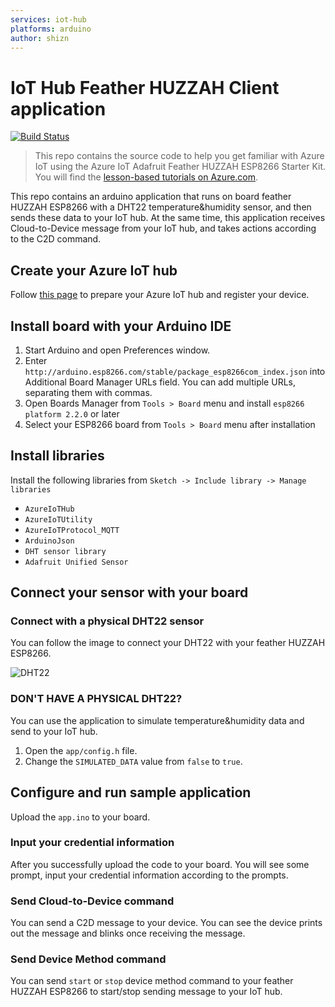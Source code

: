 ```yaml
---
services: iot-hub
platforms: arduino
author: shizn
---
```


# IoT Hub Feather HUZZAH Client application 
[![Build Status](https://travis-ci.org/Azure-Samples/iot-hub-feather-huzzah-client-app.svg?branch=master)](https://travis-ci.org/Azure-Samples/iot-hub-feather-huzzah-client-app)

> This repo contains the source code to help you get familiar with Azure IoT using the Azure IoT Adafruit Feather HUZZAH ESP8266 Starter Kit. You will find the [lesson-based tutorials on Azure.com](https://docs.microsoft.com/en-us/azure/iot-hub/iot-hub-arduino-huzzah-esp8266-get-started).

This repo contains an arduino application that runs on board feather HUZZAH ESP8266 with a DHT22 temperature&humidity sensor, and then sends these data to your IoT hub. At the same time, this application receives Cloud-to-Device message from your IoT hub, and takes actions according to the C2D command. 

## Create your Azure IoT hub
Follow [this page](https://docs.microsoft.com/en-us/azure/iot-hub/iot-hub-arduino-huzzah-esp8266-get-started) to prepare your Azure IoT hub and register your device.

## Install board with your Arduino IDE
1. Start Arduino and open Preferences window.
2. Enter `http://arduino.esp8266.com/stable/package_esp8266com_index.json` into Additional Board Manager URLs field. You can add multiple URLs, separating them with commas.
3. Open Boards Manager from `Tools > Board` menu and install `esp8266 platform 2.2.0` or later
4. Select your ESP8266 board from `Tools > Board` menu after installation

## Install libraries
Install the following libraries from `Sketch -> Include library -> Manage libraries`

* `AzureIoTHub`
* `AzureIoTUtility`
* `AzureIoTProtocol_MQTT`
* `ArduinoJson`
* `DHT sensor library`
* `Adafruit Unified Sensor`

## Connect your sensor with your board
### Connect with a physical DHT22 sensor
You can follow the image to connect your DHT22 with your feather HUZZAH ESP8266.

![DHT22](https://docs.microsoft.com/en-us/azure/iot-hub/media/iot-hub-arduino-huzzah-esp8266-get-started/15_connections_on_breadboard.png)

### DON'T HAVE A PHYSICAL DHT22?
You can use the application to simulate temperature&humidity data and send to your IoT hub.
1. Open the `app/config.h` file.
2. Change the `SIMULATED_DATA` value from `false` to `true`.

## Configure and run sample application
Upload the `app.ino` to your board.

### Input your credential information
After you successfully upload the code to your board. You will see some prompt, input your credential information according to the prompts.

### Send Cloud-to-Device command
You can send a C2D message to your device. You can see the device prints out the message and blinks once receiving the message.

### Send Device Method command
You can send `start` or `stop` device method command to your feather HUZZAH ESP8266 to start/stop sending message to your IoT hub.
